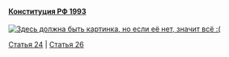 #### [Конституция РФ 1993](https://lalawland.github.io/eurasia/russia/const)

[![Здесь должна быть картинка, но если её нет, значит всё :(](https://sun9-east.userapi.com/sun9-75/s/v1/ig2/fzPti2rGpd8R_VAq5kw20AGEmllTd2G562Xtg5_OC_SY1AYVf_LmJehfAxTpHcOm58KPNn6GOSjVy96bHAxwFdLw.jpg?size=1280x720&quality=95&type=album)](https://sun9-east.userapi.com/sun9-75/s/v1/ig2/fzPti2rGpd8R_VAq5kw20AGEmllTd2G562Xtg5_OC_SY1AYVf_LmJehfAxTpHcOm58KPNn6GOSjVy96bHAxwFdLw.jpg?size=1280x720&quality=95&type=album)

[Статья 24](https://lalawland.github.io/eurasia/russia/const/art24) | [Статья 26](https://lalawland.github.io/eurasia/russia/const/art26)
